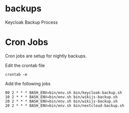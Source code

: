 # backups
Keycloak Backup Process


# Cron Jobs
Cron jobs are setup for nightly backups.

Edit the crontab file
```
crontab –e
```

Add the following jobs
```
00 2 * * * BASH_ENV=bin/env.sh bin/keycloak-backup.sh
10 2 * * * BASH_ENV=bin/env.sh bin/wikijs-backup.sh
20 2 * * * BASH_ENV=bin/env.sh bin/wikijs-backup.sh
20 2 * * * BASH_ENV=bin/env.sh bin/nextcloud-backup.sh
```
